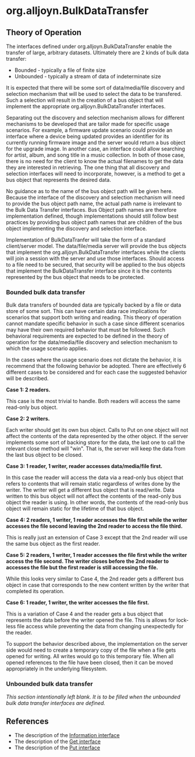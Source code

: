 # org.alljoyn.BulkDataTransfer

## Theory of Operation

The interfaces defined under org.alljoyn.BulkDataTransfer enable the transfer of
large, arbitrary datasets.  Ultimately there are 2 kinds of bulk data transfer:

  * Bounded - typically a file of finite size
  * Unbounded - typically a stream of data of indeterminate size

It is expected that there will be some sort of data/media/file discovery and
selection mechanism that will be used to select the data to be transfered.  Such
a selection will result in the creation of a bus object that will implement the
appropriate org.alljoyn.BulkDataTransfer interfaces.

Separating out the discovery and selection mechanism allows for different
mechanisms to be developed that are tailor made for specific usage scenarios.
For example, a firmware update scenario could provide an interface where a
device being updated provides an identifier for its currently running firmware
image and the server would return a bus object for the upgrade image.  In
another case, an interface could allow searching for artist, album, and song
title in a music collection.  In both of those case, there is no need for the
client to know the actual filenames to get the data they are interested in
retrieving.  The one thing that all discovery and selection interfaces will need
to incorporate, however, is a method to get a bus object that represents the
desired data.

No guidance as to the name of the bus object path will be given here.  Because
the interface of the discovery and selection mechanism will need to provide the
bus object path name, the actual path name is irrelevant to the Bulk Data
Transfer interfaces.  Bus Object path names are therefore implementation
defined, though implementations should still follow best practices by providing
bus object path names that are children of the bus object implementing the
discovery and selection interface.

Implementation of BulkDataTranfer will take the form of a standard client/server
model.  The data/file/media server will provide the bus objects that implement
the org.alljoyn.BulkDataTransfer interfaces while the clients will join a
session with the server and use those interfaces.  Should access to a file need
to be secured, that security will be applied to the bus objects that implement
the BulkDataTransfer interface since it is the contents represented by the bus
object that needs to be protected.


### Bounded bulk data transfer

Bulk data transfers of bounded data are typically backed by a file or data store
of some sort.  This can have certain data race implications for scenarios that
support both writing and reading.  This theory of operation cannot mandate
specific behavior in such a case since different scenarios may have their own
required behavior that must be followed.  Such behavioral requirements are
expected to be defined in the theory of operation for the data/media/file
discovery and selection mechanism to which the usage scenario applies.

In the cases where the usage scenario does not dictate the behavior, it is
recommend that the following behavior be adopted.  There are effectively 6
different cases to be considered and for each case the suggested behavior will
be described.

**Case 1: 2 readers.**

This case is the most trivial to handle.  Both readers will access the same
read-only bus object.


**Case 2: 2 writers.**

Each writer should get its own bus object.  Calls to Put on one object will not
affect the contents of the data represented by the other object.  If the server
implements some sort of backing store for the data, the last one to call the
relevant close method will "win".  That is, the server will keep the data from
the last bus object to be closed.


**Case 3: 1 reader, 1 writer, reader accesses data/media/file first.**

In this case the reader will access the data via a read-only bus object that
refers to contents that will remain static regardless of writes done by the
writer.  The writer will get a different bus object that is read/write.  Data
written to this bus object will not affect the contents of the read-only bus
object the reader is using.  In other words, the contents of the read-only bus
object will remain static for the lifetime of that bus object.


**Case 4: 2 readers, 1 writer, 1 reader accesses the file first while the writer
accesses the file second leaving the 2nd reader to access the file third.**

This is really just an extension of Case 3 except that the 2nd reader will use
the same bus object as the first reader.


**Case 5: 2 readers, 1 writer, 1 reader accesses the file first while the writer
access the file second.  The writer closes before the 2nd reader to accesses the
file but the first reader is still accessing the file.**

While this looks very similar to Case 4, the 2nd reader gets a different bus
object in case that corresponds to the new content written by the writer that
completed its operation.


**Case 6: 1 reader, 1 writer, the writer accesses the file first.**

This is a variation of Case 4 and the reader gets a bus object that represents
the data before the writer opened the file.  This is allows for lock-less file
access while preventing the data from changing unexpectedly for the reader.


To support the behavior described above, the implementation on the server side
would need to create a temporary copy of the file when a file gets opened for
writing.  All writes would go to this temporary file.  When all opened
references to the file have been closed, then it can be moved appropriately in
the underlying filesystem.

### Unbounded bulk data transfer

_This section intentionally left blank.  It is to be filled when the unbounded
bulk data transfer interfaces are defined._

## References

 * The description of the [Information interface](Information-v1)
 * The description of the [Get interface](Get-v1)
 * The description of the [Put interface](Put-v1)
